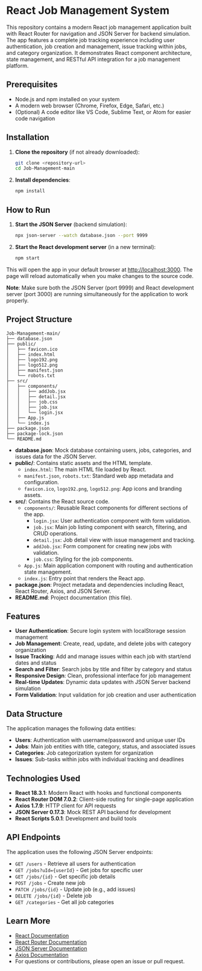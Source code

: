 # React Job Management System

This repository contains a modern React job management application built with React Router for navigation and JSON Server for backend simulation. The app features a complete job tracking experience including user authentication, job creation and management, issue tracking within jobs, and category organization. It demonstrates React component architecture, state management, and RESTful API integration for a job management platform.

## Prerequisites

- Node.js and npm installed on your system
- A modern web browser (Chrome, Firefox, Edge, Safari, etc.)
- (Optional) A code editor like VS Code, Sublime Text, or Atom for easier code navigation

## Installation

1. **Clone the repository** (if not already downloaded):
   ```sh
   git clone <repository-url>
   cd Job-Management-main
   ```
2. **Install dependencies**:
   ```sh
   npm install
   ```

## How to Run

1. **Start the JSON Server** (backend simulation):
   ```sh
   npx json-server --watch database.json --port 9999
   ```

2. **Start the React development server** (in a new terminal):
   ```sh
   npm start
   ```

This will open the app in your default browser at [http://localhost:3000](http://localhost:3000). The page will reload automatically when you make changes to the source code.

**Note**: Make sure both the JSON Server (port 9999) and React development server (port 3000) are running simultaneously for the application to work properly.

## Project Structure

```
Job-Management-main/
├── database.json
├── public/
│   ├── favicon.ico
│   ├── index.html
│   ├── logo192.png
│   ├── logo512.png
│   ├── manifest.json
│   └── robots.txt
├── src/
│   ├── components/
│   │   ├── addJob.jsx
│   │   ├── detail.jsx
│   │   ├── job.css
│   │   ├── job.jsx
│   │   └── login.jsx
│   ├── App.js
│   └── index.js
├── package.json
├── package-lock.json
└── README.md
```

- **database.json**: Mock database containing users, jobs, categories, and issues data for the JSON Server.
- **public/**: Contains static assets and the HTML template.
  - `index.html`: The main HTML file loaded by React.
  - `manifest.json`, `robots.txt`: Standard web app metadata and configuration.
  - `favicon.ico`, `logo192.png`, `logo512.png`: App icons and branding assets.
- **src/**: Contains the React source code.
  - `components/`: Reusable React components for different sections of the app.
    - `login.jsx`: User authentication component with form validation.
    - `job.jsx`: Main job listing component with search, filtering, and CRUD operations.
    - `detail.jsx`: Job detail view with issue management and tracking.
    - `addJob.jsx`: Form component for creating new jobs with validation.
    - `job.css`: Styling for the job components.
  - `App.js`: Main application component with routing and authentication state management.
  - `index.js`: Entry point that renders the React app.
- **package.json**: Project metadata and dependencies including React, React Router, Axios, and JSON Server.
- **README.md**: Project documentation (this file).

## Features

- **User Authentication**: Secure login system with localStorage session management
- **Job Management**: Create, read, update, and delete jobs with category organization
- **Issue Tracking**: Add and manage issues within each job with start/end dates and status
- **Search and Filter**: Search jobs by title and filter by category and status
- **Responsive Design**: Clean, professional interface for job management
- **Real-time Updates**: Dynamic data updates with JSON Server backend simulation
- **Form Validation**: Input validation for job creation and user authentication

## Data Structure

The application manages the following data entities:

- **Users**: Authentication with username/password and unique user IDs
- **Jobs**: Main job entities with title, category, status, and associated issues
- **Categories**: Job categorization system for organization
- **Issues**: Sub-tasks within jobs with individual tracking and deadlines

## Technologies Used

- **React 18.3.1**: Modern React with hooks and functional components
- **React Router DOM 7.0.2**: Client-side routing for single-page application
- **Axios 1.7.9**: HTTP client for API requests
- **JSON Server 0.17.3**: Mock REST API backend for development
- **React Scripts 5.0.1**: Development and build tools

## API Endpoints

The application uses the following JSON Server endpoints:

- `GET /users` - Retrieve all users for authentication
- `GET /jobs?uId={userId}` - Get jobs for specific user
- `GET /jobs/{id}` - Get specific job details
- `POST /jobs` - Create new job
- `PATCH /jobs/{id}` - Update job (e.g., add issues)
- `DELETE /jobs/{id}` - Delete job
- `GET /categories` - Get all job categories

## Learn More

- [React Documentation](https://reactjs.org/)
- [React Router Documentation](https://reactrouter.com/)
- [JSON Server Documentation](https://github.com/typicode/json-server)
- [Axios Documentation](https://axios-http.com/)
- For questions or contributions, please open an issue or pull request.
